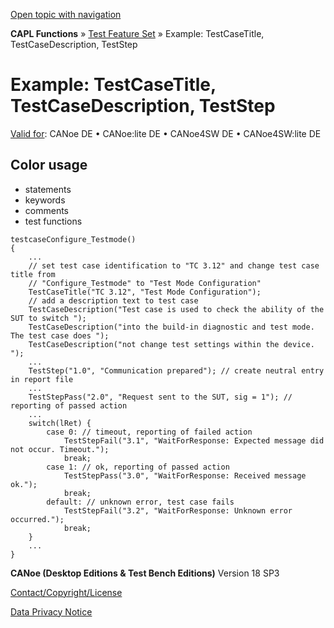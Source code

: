 [Open topic with navigation](../../../../../CANoeDEFamily.htm#Topics/CAPLFunctions/Test/Functions/CAPLfunctionsTFSExampleTestCaseTitleTestCaseDescriptionTestStep.md)

**CAPL Functions** » [Test Feature Set](../CAPLfunctionsTFSOverview.md) » Example: TestCaseTitle, TestCaseDescription, TestStep

# Example: TestCaseTitle, TestCaseDescription, TestStep

[Valid for](../../../Shared/FeatureAvailability.md): CANoe DE • CANoe:lite DE • CANoe4SW DE • CANoe4SW:lite DE

## Color usage

- statements
- keywords
- comments
- test functions

```plaintext
testcaseConfigure_Testmode()
{
    ...
    // set test case identification to "TC 3.12" and change test case title from
    // "Configure_Testmode" to "Test Mode Configuration"
    TestCaseTitle("TC 3.12", "Test Mode Configuration");
    // add a description text to test case
    TestCaseDescription("Test case is used to check the ability of the SUT to switch ");
    TestCaseDescription("into the build-in diagnostic and test mode. The test case does ");
    TestCaseDescription("not change test settings within the device. ");
    ...
    TestStep("1.0", "Communication prepared"); // create neutral entry in report file
    ...
    TestStepPass("2.0", "Request sent to the SUT, sig = 1"); // reporting of passed action
    ...
    switch(lRet) {
        case 0: // timeout, reporting of failed action
            TestStepFail("3.1", "WaitForResponse: Expected message did not occur. Timeout.");
            break;
        case 1: // ok, reporting of passed action
            TestStepPass("3.0", "WaitForResponse: Received message ok.");
            break;
        default: // unknown error, test case fails
            TestStepFail("3.2", "WaitForResponse: Unknown error occurred.");
            break;
    }
    ...
}
```

**CANoe (Desktop Editions & Test Bench Editions)** Version 18 SP3

[Contact/Copyright/License](../../../Shared/ContactCopyrightLicense.md)

[Data Privacy Notice](https://www.vector.com/int/en/company/get-info/privacy-policy/)
